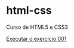 # html-css
 Curso de HTML5 e CSS3

<a href="https://janinesiqueira.github.io/html-css/exercicios/ex001/index.html">Executar o exercício 001</a>